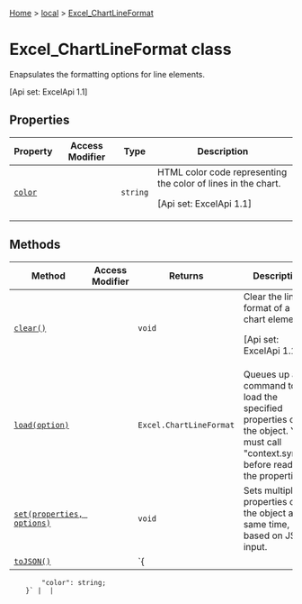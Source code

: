 [Home](./index) &gt; [local](local.md) &gt; [Excel\_ChartLineFormat](local.excel_chartlineformat.md)

# Excel\_ChartLineFormat class

Enapsulates the formatting options for line elements. 

 \[Api set: ExcelApi 1.1\]

## Properties

|  Property | Access Modifier | Type | Description |
|  --- | --- | --- | --- |
|  [`color`](local.excel_chartlineformat.color.md) |  | `string` | HTML color code representing the color of lines in the chart. <p/> \[Api set: ExcelApi 1.1\] |

## Methods

|  Method | Access Modifier | Returns | Description |
|  --- | --- | --- | --- |
|  [`clear()`](local.excel_chartlineformat.clear.md) |  | `void` | Clear the line format of a chart element. <p/> \[Api set: ExcelApi 1.1\] |
|  [`load(option)`](local.excel_chartlineformat.load.md) |  | `Excel.ChartLineFormat` | Queues up a command to load the specified properties of the object. You must call "context.sync()" before reading the properties. |
|  [`set(properties, options)`](local.excel_chartlineformat.set.md) |  | `void` | Sets multiple properties on the object at the same time, based on JSON input. |
|  [`toJSON()`](local.excel_chartlineformat.tojson.md) |  | `{
            "color": string;
        }` |  |

